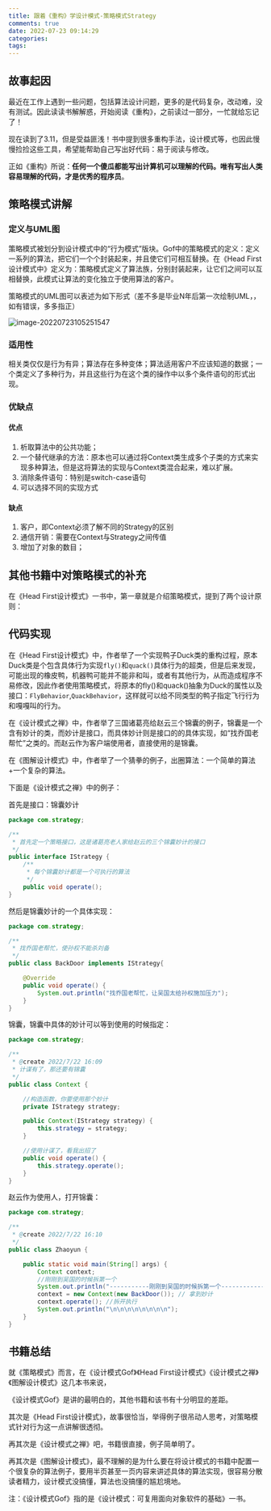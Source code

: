 ```yaml
---
title: 跟着《重构》学设计模式-策略模式Strategy
comments: true
date: 2022-07-23 09:14:29
categories:
tags:
---
```


## 故事起因

最近在工作上遇到一些问题，包括算法设计问题，更多的是代码复杂，改动难，没有测试。因此读读书解解惑，开始阅读《重构》，之前读过一部分，一忙就给忘记了！

现在读到了3.11，但是受益匪浅！书中提到很多重构手法，设计模式等，也因此慢慢捡捡这些工具，希望能帮助自己写出好代码：易于阅读与修改。

正如《重构》所说：**任何一个傻瓜都能写出计算机可以理解的代码。唯有写出人类容易理解的代码，才是优秀的程序员**。



## 策略模式讲解



### 定义与UML图

策略模式被划分到设计模式中的“行为模式”版块。Gof中的策略模式的定义：定义一系列的算法，把它们一个个封装起来，并且使它们可相互替换。在《Head First设计模式中》定义为：策略模式定义了算法族，分别封装起来，让它们之间可以互相替换，此模式让算法的变化独立于使用算法的客户。

策略模式的UML图可以表述为如下形式（差不多是毕业N年后第一次绘制UML，，如有错误，多多指正）

![image-20220723105251547](https://gitee.com/wieweicoding/kevinqimgs/raw/master/img/image-20220723105251547.png)

### 适用性

相关类仅仅是行为有异；算法存在多种变体；算法适用客户不应该知道的数据；一个类定义了多种行为，并且这些行为在这个类的操作中以多个条件语句的形式出现。

### 优缺点

#### 优点

1. 析取算法中的公共功能；
2. 一个替代继承的方法：原本也可以通过将Context类生成多个子类的方式来实现多种算法，但是这将算法的实现与Context类混合起来，难以扩展。
3. 消除条件语句：特别是switch-case语句
4. 可以选择不同的实现方式

#### 缺点

1. 客户，即Context必须了解不同的Strategy的区别
2. 通信开销：需要在Context与Strategy之间传值
3. 增加了对象的数目；

## 其他书籍中对策略模式的补充

在《Head First设计模式》一书中，第一章就是介绍策略模式，提到了两个设计原则：

## 代码实现

在《Head First设计模式》中，作者举了一个实现鸭子Duck类的重构过程，原本Duck类是个包含具体行为实现`fly()`和`quack()`具体行为的超类，但是后来发现，可能出现的橡皮鸭，机器鸭可能并不能非和叫，或者有其他行为，从而造成程序不易修改，因此作者使用策略模式，将原本的fly()和quack()抽象为Duck的属性以及接口：`FlyBehavior`,`QuackBehavior`，这样就可以给不同类型的鸭子指定飞行行为和嘎嘎叫的行为。

在《设计模式之禅》中，作者举了三国诸葛亮给赵云三个锦囊的例子，锦囊是一个含有妙计的类，而妙计是接口，而具体妙计则是接口的的具体实现，如“找乔国老帮忙”之类的。而赵云作为客户端使用者，直接使用的是锦囊。

在《图解设计模式》中，作者举了一个猜拳的例子，出圈算法：一个简单的算法+一个复杂的算法。

下面是《设计模式之禅》中的例子：

首先是接口：锦囊妙计

```java
package com.strategy;

/**
 * 首先定一个策略接口，这是诸葛亮老人家给赵云的三个锦囊妙计的接口
 */
public interface IStrategy {
    /**
     * 每个锦囊妙计都是一个可执行的算法
     */
    public void operate();
}
```



然后是锦囊妙计的一个具体实现：

```java
package com.strategy;

/**
 * 找乔国老帮忙，使孙权不能杀刘备
 */
public class BackDoor implements IStrategy{

    @Override
    public void operate() {
        System.out.println("找乔国老帮忙，让吴国太给孙权施加压力");
    }
}
```



锦囊，锦囊中具体的妙计可以等到使用的时候指定：

```java
package com.strategy;

/**
 * @create 2022/7/22 16:09
 * 计谋有了，那还要有锦囊
 */
public class Context {

    //构造函数，你要使用那个妙计
    private IStrategy strategy;

    public Context(IStrategy strategy) {
        this.strategy = strategy;
    }

    //使用计谋了，看我出招了
    public void operate() {
        this.strategy.operate();
    }
}
```



赵云作为使用人，打开锦囊：

```java
package com.strategy;

/**
 * @create 2022/7/22 16:10
 */
public class Zhaoyun {

    public static void main(String[] args) {
        Context context;
        //刚刚到吴国的时候拆第一个
        System.out.println("-----------刚刚到吴国的时候拆第一个-------------");
        context = new Context(new BackDoor()); // 拿到妙计
        context.operate(); //拆开执行
        System.out.println("\n\n\n\n\n\n\n\n");
    }
}
```



## 书籍总结

就《策略模式》而言，在《设计模式Gof》《Head First设计模式》《设计模式之禅》《图解设计模式》这几本书来说，

《设计模式Gof》是讲的最明白的，其他书籍和该书有十分明显的差距。

其次是《Head First设计模式》，故事很恰当，举得例子很吊动人思考，对策略模式针对行为这一点讲解很透彻。

再其次是《设计模式之禅》吧，书籍很直接，例子简单明了。

再其次是《图解设计模式》，最不理解的是为什么要在将设计模式的书籍中配置一个很复杂的算法例子，要用半页甚至一页内容来讲述具体的算法实现，很容易分散读者精力，设计模式没搞懂，算法也没搞懂的尴尬境地。



注：《设计模式Gof》指的是《设计模式：可复用面向对象软件的基础》一书。































